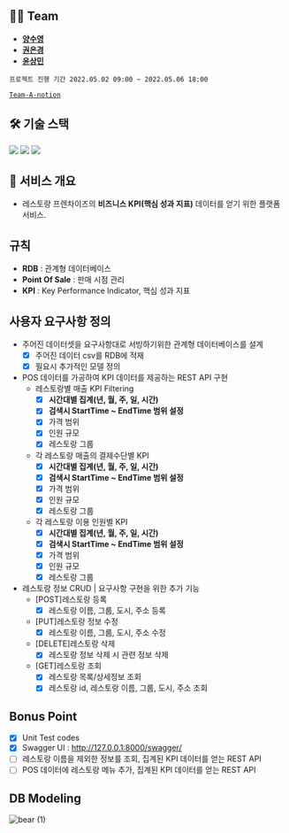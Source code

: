 ## 👩‍💻 Team
- **[양수영](https://github.com/tasddc1226)**
- **[권은경](https://github.com/fore0919)**
- **[윤상민](https://github.com/redtea89)**

`프로젝트 진행 기간 2022.05.02 09:00 ~ 2022.05.06 18:00`

[`Team-A-notion`](https://pretty-marlin-13a.notion.site/Team-A-03cf51c7174847ce88a6302e6939ea2a)


## 🛠 기술 스택
<img src="https://img.shields.io/badge/python-3776AB?style=plastic&logo=python&logoColor=white">
<img src="https://img.shields.io/badge/django-092E20?style=plastic&logo=django&logoColor=white">
<img src="https://img.shields.io/badge/mysql-C70D2C?style=plastic&logo=mysql&logoColor=white">


## 🍝 서비스 개요
- 레스토랑 프렌차이즈의 **비즈니스 KPI(핵심 성과 지표)** 데이터를 얻기 위한 플랫폼 서비스.
 
## 규칙
- **RDB** : 관계형 데이터베이스
- **Point Of Sale** : 판매 시점 관리
- **KPI** : Key Performance Indicator, 핵심 성과 지표

## 사용자 요구사항 정의
- 주어진 데이터셋을 요구사항대로 서빙하기위한 관계형 데이터베이스를 설계
    - [x] 주어진 데이터 csv를 RDB에 적재
    - [x] 필요시 추가적인 모델 정의 
- POS 데이터를 가공하여 KPI 데이터를 제공하는 REST API 구현
    - 레스토랑별 매출 KPI Filtering
        - [x] **시간대별 집계(년, 월, 주, 일, 시간)**
        - [x] **검색시 StartTime ~ EndTime 범위 설정**
        - [x] 가격 범위
        - [x] 인원 규모
        - [x] 레스토랑 그룹 
    - 각 레스토랑 매출의 결제수단별 KPI 
        - [x] **시간대별 집계(년, 월, 주, 일, 시간)**
        - [x] **검색시 StartTime ~ EndTime 범위 설정**
        - [x] 가격 범위
        - [x] 인원 규모
        - [x] 레스토랑 그룹 
    - 각 레스토랑 이용 인원별 KPI 
        - [x] **시간대별 집계(년, 월, 주, 일, 시간)**
        - [x] **검색시 StartTime ~ EndTime 범위 설정**
        - [x] 가격 범위
        - [x] 인원 규모
        - [x] 레스토랑 그룹 
- 레스토랑 정보 CRUD | 요구사항 구현을 위한 추가 기능 
    - [POST]레스토랑 등록
        - [x] 레스토랑 이름, 그룹, 도시, 주소 등록
    - [PUT]레스토랑 정보 수정
        - [x] 레스토랑 이름, 그룹, 도시, 주소 수정
    - [DELETE]레스토랑 삭제
        - [x] 레스토랑 정보 삭제 시 관련 정보 삭제
    - [GET]레스토랑 조회 
        - [x] 레스토랑 목록/상세정보 조회
        - [x] 레스토랑 id, 레스토랑 이름, 그룹, 도시, 주소 조회
## Bonus Point
  - [x] Unit Test codes 
  - [x] Swagger UI : http://127.0.0.1:8000/swagger/
  - [ ] 레스토랑 이름을 제외한 정보를 조회, 집계된 KPI 데이터를 얻는 REST API
  - [ ] POS 데이터에 레스토랑 메뉴 추가, 집계된 KPI 데이터를 얻는 REST API

## DB Modeling
![bear (1)](https://user-images.githubusercontent.com/91520365/167058056-8254ae2a-50be-434d-b5ab-23a55e1a15f2.png)

